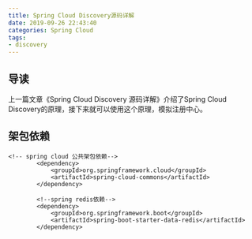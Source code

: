 ```yaml
---
title: Spring Cloud Discovery源码详解 
date: 2019-09-26 22:43:40
categories: Spring Cloud
tags: 
- discovery
---
```


## 导读 ##
上一篇文章《Spring Cloud Discovery 源码详解》介绍了Spring Cloud Discovery的原理，接下来就可以使用这个原理，模拟注册中心。

## 架包依赖 ##
```
<!-- spring cloud 公共架包依赖-->
        <dependency>
            <groupId>org.springframework.cloud</groupId>
            <artifactId>spring-cloud-commons</artifactId>
        </dependency>

        <!--spring redis依赖-->
        <dependency>
            <groupId>org.springframework.boot</groupId>
            <artifactId>spring-boot-starter-data-redis</artifactId>
        </dependency>
```